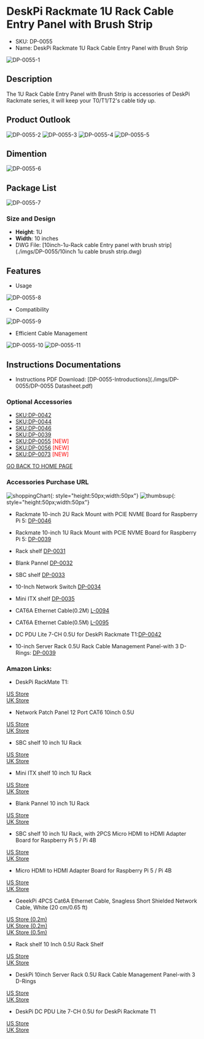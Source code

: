 
# DeskPi Rackmate 1U Rack Cable Entry Panel with Brush Strip 

* SKU: DP-0055
* Name: DeskPi Rackmate 1U Rack Cable Entry Panel with Brush Strip 

![DP-0055-1](./imgs/DP-0055/DP-0055-1.jpg)

## Description
The 1U Rack Cable Entry Panel with Brush Strip is accessories of DeskPi Rackmate
series, it will keep your T0/T1/T2's cable tidy up. 

## Product Outlook

![DP-0055-2](./imgs/DP-0055/DP-0055-2.jpg)
![DP-0055-3](./imgs/DP-0055/DP-0055-3.jpg)
![DP-0055-4](./imgs/DP-0055/DP-0055-4.jpg)
![DP-0055-5](./imgs/DP-0055/DP-0055-5.jpg)

## Dimention 

![DP-0055-6](./imgs/DP-0055/DP-0055-6.jpg)

## Package List

![DP-0055-7](./imgs/DP-0055/DP-0055-7.jpg)

### Size and Design

- **Height**: 1U 
- **Width**: 10 inches
- DWG File: [10inch-1u-Rack cable Entry panel with brush strip](./imgs/DP-0055/10inch 1u cable brush strip.dwg)

## Features

* Usage  

![DP-0055-8](./imgs/DP-0055/DP-0055-8.jpg)

* Compatibility 

![DP-0055-9](./imgs/DP-0055/DP-0055-9.jpg)

* Efficient Cable Management

![DP-0055-10](./imgs/DP-0055/DP-0055-10.jpg)
![DP-0055-11](./imgs/DP-0055/DP-0055-11.jpg)

## Instructions Documentations 

- Instructions PDF Download: [DP-0055-Introductions](./imgs/DP-0055/DP-0055 Datasheet.pdf)

### Optional Accessories

* [SKU:DP-0042](./rackmate_accessories.md)
* [SKU:DP-0044](./rackmate_accessories_2.md)
* [SKU:DP-0046](./rackmate_accessories_3.md)
* [SKU:DP-0039](./rackmate_accessories_4.md)
* [SKU:DP-0055](./rackmate_accessories_5.md) <font color=red>[NEW]</font>
* [SKU:DP-0056](./rackmate_accessories_6.md) <font color=red>[NEW]</font>
* [SKU:DP-0073](./rackmate_accessories_7.md) <font color=red>[NEW]</font>

[GO BACK TO HOME PAGE](https://wiki.deskpi.com/)

### Accessories Purchase URL

![shoppingChart](./imgs/picomate/shoppingchart.jpg){: style="height:50px;width:50px"}
![thumbsup](./imgs/rackmateT1/update/thumbsup.png){: style="height:50px;width:50px"}

* Rackmate 10-inch 2U Rack Mount with PCIE NVME Board for Raspberry Pi 5: [DP-0046](https://deskpi.com/)

* Rackmate 10-inch 1U Rack Mount with PCIE NVME Board for Raspberry Pi 5: [DP-0039](https://deskpi.com/)

* Rack shelf [DP-0031](https://deskpi.com/collections/deskpi-rack-mate/products/deskpi)

* Blank Pannel [DP-0032](https://deskpi.com/collections/deskpi-rack-mate/products/deskpi-accessories-blank-pannel)

* SBC shelf [DP-0033](https://deskpi.com/collections/deskpi-rack-mate/products/deskpi-accessories-sbc-shell)

* 10-Inch Network Switch [DP-0034](https://deskpi.com/collections/deskpi-rack-mate/products/deskpi-rackmate-accessory-10-inch-network-switch)

* Mini ITX shelf [DP-0035](https://deskpi.com/collections/deskpi-rack-mate/products/deskpi-rackmate-accessory-mini-itx-shell)

* CAT6A Ethernet Cable(0.2M) [L-0094](https://deskpi.com/collections/new-arrival/products/4-pack-3-8mm-0-2m-snagless-short-shielded-cat6a-ethernet-cable) 

* CAT6A Ethernet Cable(0.5M) [L-0095](https://deskpi.com/collections/new-arrival/products/4-pack-3-8mm-0-5m-snagless-short-shielded-cat6a-ethernet-cable) 

* DC PDU Lite 7-CH 0.5U for DeskPi Rackmate T1:[DP-0042](https://deskpi.com/collections/new-arrival/products/deskpi-dc-pdu-lite-7-ch-0-5u-for-deskpi-rackmate-t1)

* 10-inch Server Rack 0.5U Rack Cable Management Panel-with 3 D-Rings: [DP-0039](https://deskpi.com/collections/new-arrival/products/10inch-server-rack-0-5u-rack-cable-management-panel-with-3-d-rings)

### Amazon Links:

* DeskPi RackMate T1: 

[US Store](https://www.amazon.com/dp/B0CSCWVTQ7/)
<br>
[UK Store](https://www.amazon.co.uk/dp/B0CS6MHCY8)

* Network Patch Panel 12 Port CAT6 10inch 0.5U

[US Store](https://www.amazon.com/dp/B0D5XPNHHF/)
<br>
[UK Store](https://www.amazon.co.uk/dp/B0D5Q6CJ1J)

* SBC shelf 10 inch 1U Rack

[US Store](https://www.amazon.com/dp/B0D5XMM7HL)
<br> 
[UK Store](https://www.amazon.co.uk/dp/B0D5QL66MB)

* Mini ITX shelf 10 inch 1U Rack

[US Store](https://www.amazon.com/dp/B0D5XNDFDZ/)
<br> 
[UK Store](https://www.amazon.co.uk/dp/B0D5QSB8GY)

* Blank Pannel 10 inch 1U Rack

[US Store]( https://www.amazon.com/dp/B0D5XKZ714/)
<br> 
[UK Store]( https://www.amazon.co.uk/dp/B0D5QP91R9)

* SBC shelf 10 inch 1U Rack, with 2PCS Micro HDMI to HDMI Adapter Board for Raspberry Pi 5 / Pi 4B

[US Store]( https://www.amazon.com/dp/B0D9NGC4DH/)
<br> 
[UK Store]( https://www.amazon.co.uk/dp/B0D9NGC4DH)

* Micro HDMI to HDMI Adapter Board for Raspberry Pi 5 / Pi 4B

[US Store]( https://www.amazon.com/dp/B0D9LDQ7DY/)
<br> 
[UK Store]( https://www.amazon.co.uk/dp/B0D9LDQ7DY)

* GeeekPi 4PCS Cat6A Ethernet Cable, Snagless Short Shielded Network Cable, White (20 cm/0.65 ft)

[US Store (0.2m)](https://www.amazon.com/dp/B0DDXLCYF6/)
<br> 
[UK Store (0.2m)](https://www.amazon.co.uk/dp/B0DDX78486)
<br> 
[UK Store (0.5m)](https://www.amazon.co.uk/dp/B0DDXQH81J)

* Rack shelf 10 Inch 0.5U Rack Shelf

[US Store](https://www.amazon.com/dp/B0DFHCM3YG)
<br> 
[UK Store](https://www.amazon.co.uk/dp/B0DFLQJ436)

* DeskPi 10inch Server Rack 0.5U Rack Cable Management Panel-with 3 D-Rings

[US Store](https://www.amazon.com/dp/B0DGP8TT6Q)
<br> 
[UK Store](https://www.amazon.co.uk/dp/B0DFLQJ436)

* DeskPi DC PDU Lite 7-CH 0.5U for DeskPi Rackmate T1

[US Store](https://www.amazon.com/dp/B0DGFZVXF6)
<br> 
[UK Store](https://www.amazon.co.uk/dp/B0DGGB14KN)

